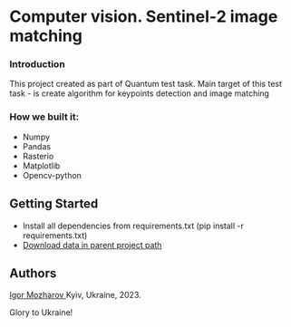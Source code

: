 # Computer vision. Sentinel-2 image matching



### Introduction

This project created as part of Quantum test task.
Main target of this test task - is create algorithm for keypoints detection and image matching



### How we built it:

- Numpy
- Pandas
- Rasterio
- Matplotlib
- Opencv-python


## Getting Started

- Install all dependencies from requirements.txt (pip install -r requirements.txt)
- [Download data in parent project path ](https://drive.google.com/drive/folders/1y-6sxvWWZbH5DPeJDmy4WR5wFQWZi4Mc?usp=drive_link)

## Authors

[Igor Mozharov ](https://github.com/Igor-Mozharov?tab=repositories)
Kyiv, Ukraine, 2023.

Glory to Ukraine!


